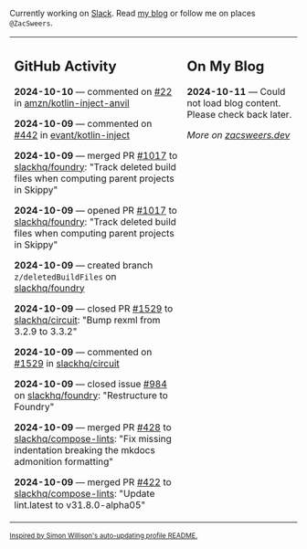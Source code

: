 Currently working on [Slack](https://slack.com/). Read [my blog](https://zacsweers.dev/) or follow me on places `@ZacSweers`.

<table><tr><td valign="top" width="60%">

## GitHub Activity
<!-- githubActivity starts -->
**2024-10-10** — commented on [#22](https://github.com/amzn/kotlin-inject-anvil/issues/22#issuecomment-2405024135) in [amzn/kotlin-inject-anvil](https://github.com/amzn/kotlin-inject-anvil)

**2024-10-09** — commented on [#442](https://github.com/evant/kotlin-inject/pull/442#issuecomment-2403435866) in [evant/kotlin-inject](https://github.com/evant/kotlin-inject)

**2024-10-09** — merged PR [#1017](https://github.com/slackhq/foundry/pull/1017) to [slackhq/foundry](https://github.com/slackhq/foundry): "Track deleted build files when computing parent projects in Skippy"

**2024-10-09** — opened PR [#1017](https://github.com/slackhq/foundry/pull/1017) to [slackhq/foundry](https://github.com/slackhq/foundry): "Track deleted build files when computing parent projects in Skippy"

**2024-10-09** — created branch `z/deletedBuildFiles` on [slackhq/foundry](https://github.com/slackhq/foundry)

**2024-10-09** — closed PR [#1529](https://github.com/slackhq/circuit/pull/1529) to [slackhq/circuit](https://github.com/slackhq/circuit): "Bump rexml from 3.2.9 to 3.3.2"

**2024-10-09** — commented on [#1529](https://github.com/slackhq/circuit/pull/1529#issuecomment-2403135361) in [slackhq/circuit](https://github.com/slackhq/circuit)

**2024-10-09** — closed issue [#984](https://github.com/slackhq/foundry/issues/984) on [slackhq/foundry](https://github.com/slackhq/foundry): "Restructure to Foundry"

**2024-10-09** — merged PR [#428](https://github.com/slackhq/compose-lints/pull/428) to [slackhq/compose-lints](https://github.com/slackhq/compose-lints): "Fix missing indentation breaking the mkdocs admonition formatting"

**2024-10-09** — merged PR [#422](https://github.com/slackhq/compose-lints/pull/422) to [slackhq/compose-lints](https://github.com/slackhq/compose-lints): "Update lint.latest to v31.8.0-alpha05"
<!-- githubActivity ends -->
</td><td valign="top" width="40%">

## On My Blog
<!-- blog starts -->
**2024-10-11** — Could not load blog content. Please check back later.
<!-- blog ends -->
_More on [zacsweers.dev](https://zacsweers.dev/)_
</td></tr></table>

<sub><a href="https://simonwillison.net/2020/Jul/10/self-updating-profile-readme/">Inspired by Simon Willison's auto-updating profile README.</a></sub>